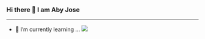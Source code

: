 ### Hi there 👋 I am Aby Jose
<hr>

- 🌱 I’m currently learning ...
![](https://komarev.com/ghpvc/?username=your-Abyj269&color=dc143c)


<!--
**Abyj269/Abyj269** is a ✨ _special_ ✨ repository because its `README.md` (this file) appears on your GitHub profile.

Here are some ideas to get you started:

- 🔭 I’m currently working on ...

- 👯 I’m looking to collaborate on ...
- 🤔 I’m looking for help with ...
- 💬 Ask me about ...
- 📫 How to reach me: ...
- 😄 Pronouns: ...
- ⚡ Fun fact: ...
-->

